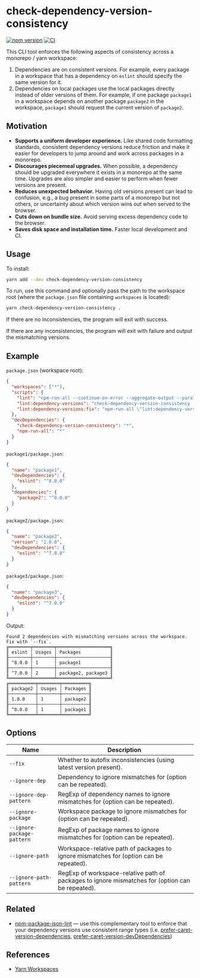 # check-dependency-version-consistency

[![npm version][npm-image]][npm-url]
[![CI][ci-image]][ci-url]

This CLI tool enforces the following aspects of consistency across a monorepo / yarn workspace:

1. Dependencies are on consistent versions. For example, every package in a workspace that has a dependency on `eslint` should specify the same version for it.
2. Dependencies on local packages use the local packages directly instead of older versions of them. For example, if one package `package1` in a workspace depends on another package `package2` in the workspace, `package1` should request the current version of `package2`.

## Motivation

* **Supports a uniform developer experience.** Like shared code formatting standards, consistent dependency versions reduce friction and make it easier for developers to jump around and work across packages in a monorepo.
* **Discourages piecemeal upgrades.** When possible, a dependency should be upgraded everywhere it exists in a monorepo at the same time. Upgrades are also simpler and easier to perform when fewer versions are present.
* **Reduces unexpected behavior.** Having old versions present can lead to confusion, e.g., a bug present in some parts of a monorepo but not others, or uncertainty about which version wins out when served to the browser.
* **Cuts down on bundle size.** Avoid serving excess dependency code to the browser.
* **Saves disk space and installation time.** Faster local development and CI.

## Usage

To install:

```sh
yarn add --dev check-dependency-version-consistency
```

To run, use this command and optionally pass the path to the workspace root (where the `package.json` file containing `workspaces` is located):

```sh
yarn check-dependency-version-consistency .
```

If there are no inconsistencies, the program will exit with success.

If there are any inconsistencies, the program will exit with failure and output the mismatching versions.

## Example

`package.json` (workspace root):

```json
{
  "workspaces": ["*"],
  "scripts": {
    "lint": "npm-run-all --continue-on-error --aggregate-output --parallel lint:*",
    "lint:dependency-versions": "check-dependency-version-consistency .",
    "lint:dependency-versions:fix": "npm-run-all \"lint:dependency-versions --fix\""
  },
  "devDependencies": {
    "check-dependency-version-consistency": "*",
    "npm-run-all": "*"
  }
}
```

`package1/package.json`:

```json
{
  "name": "package1",
  "devDependencies": {
    "eslint": "^8.0.0"
  },
  "dependencies": {
    "package2": "^0.0.0"
  }
}
```

`package2/package.json`:

```json
{
  "name": "package2",
  "version": "1.0.0",
  "devDependencies": {
    "eslint": "^7.0.0"
  }
}
```

`package3/package.json`:

```json
{
  "name": "package3",
  "devDependencies": {
    "eslint": "^7.0.0"
  }
}
```

Output:

```pt
Found 2 dependencies with mismatching versions across the workspace. Fix with `--fix`.
╔════════╤════════╤════════════════════╗
║ eslint │ Usages │ Packages           ║
╟────────┼────────┼────────────────────╢
║ ^8.0.0 │ 1      │ package1           ║
╟────────┼────────┼────────────────────╢
║ ^7.0.0 │ 2      │ package2, package3 ║
╚════════╧════════╧════════════════════╝
╔══════════╤════════╤══════════╗
║ package2 │ Usages │ Packages ║
╟──────────┼────────┼──────────╢
║ 1.0.0    │ 1      │ package2 ║
╟──────────┼────────┼──────────╢
║ ^0.0.0   │ 1      │ package1 ║
╚══════════╧════════╧══════════╝
```

## Options

| Name | Description |
| --- | --- |
| `--fix` | Whether to autofix inconsistencies (using latest version present). |
| `--ignore-dep` | Dependency to ignore mismatches for (option can be repeated). |
| `--ignore-dep-pattern` | RegExp of dependency names to ignore mismatches for (option can be repeated). |
| `--ignore-package` | Workspace package to ignore mismatches for (option can be repeated). |
| `--ignore-package-pattern` | RegExp of package names to ignore mismatches for (option can be repeated). |
| `--ignore-path` | Workspace-relative path of packages to ignore mismatches for (option can be repeated). |
| `--ignore-path-pattern` | RegExp of workspace-relative path of packages to ignore mismatches for (option can be repeated). |

## Related

* [npm-package-json-lint](https://github.com/tclindner/npm-package-json-lint) — use this complementary tool to enforce that your dependency versions use consistent range types (i.e. [prefer-caret-version-dependencies](https://npmpackagejsonlint.org/docs/rules/dependencies/prefer-caret-version-dependencies), [prefer-caret-version-devDependencies](https://npmpackagejsonlint.org/docs/rules/dependencies/prefer-caret-version-devDependencies))

## References

* [Yarn Workspaces](https://classic.yarnpkg.com/lang/en/docs/workspaces/)

[npm-image]: https://badge.fury.io/js/check-dependency-version-consistency.svg
[npm-url]: https://www.npmjs.com/package/check-dependency-version-consistency
[ci-image]: https://github.com/bmish/check-dependency-version-consistency/workflows/CI/badge.svg
[ci-url]: https://github.com/bmish/check-dependency-version-consistency/actions/workflows/ci.yml
